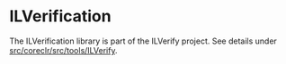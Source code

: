 # ILVerification

The ILVerification library is part of the ILVerify project. See details under [src/coreclr/src/tools/ILVerify](../ILVerify).